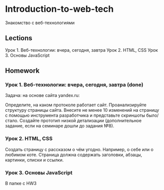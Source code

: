 ﻿# Introduction-to-web-tech
Знакомство с веб-технологиями
## Lections
Урок 1. Веб-технологии: вчера, сегодня, завтра
Урок 2. HTML, CSS
Урок 3. Основы JavaScript

## Homework
### Урок 1. Веб-технологии: вчера, сегодня, завтра (done)
Задача: на основе сайта yandex.ru:

Определите, на каком протоколе работает сайт.
Проанализируйте структуру страницы сайта.
Внесите не менее 10 изменений на страницу с помощью инструмента разработчика и представьте скриншоты было/стало.
Создайте прототип низкой детализации (дополнительное задание, если на семинаре дошли до задания №8).

### Урок 2. HTML, CSS
Создать страницу с рассказом о чём угодно. Например, о себе или о любимом коте.
Страница должна содержать заголовки, абзацы, картинки, списки и ссылки.

### Урок 3. Основы JavaScript
В папке с HW3
